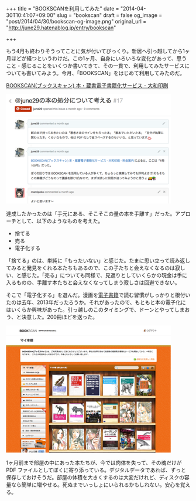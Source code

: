 +++
title = "BOOKSCANを利用してみた"
date = "2014-04-30T10:41:07+09:00"
slug = "bookscan"
draft = false
og_image = "post/2014/04/30/bookscan-og-image.png"
original_url = "http://june29.hatenablog.jp/entry/bookscan"

+++

<p>もう4月も終わりそうってことに気が付いてびっくり。新居へ引っ越してから1ヶ月ほどが経つというわけだ。この1ヶ月、自身にいろいろな変化があって、思うこと・感じることをいくつか書いてきて、その一貫で、利用してみたサービスについても書いてみよう。今月、「BOOKSCAN」をはじめて利用してみたのだ。</p>
<p><a href="http://www.bookscan.co.jp/" title="BOOKSCAN(ブックスキャン) 本・蔵書電子書籍化サービス - 大和印刷">BOOKSCAN(ブックスキャン) 本・蔵書電子書籍化サービス - 大和印刷</a></p>
<p><span itemscope itemtype="http://schema.org/Photograph"><img src="/post/2014/04/30/bookscan-20140430102734.png" alt="f:id:june29:20140430102734p:plain" title="f:id:june29:20140430102734p:plain" class="hatena-fotolife" itemprop="image"></span></p>
<p>達成したかったのは「手元にある、そこそこの量の本を手離す」だった。アプローチとして、以下のようなものを考えた。</p>

<ul>
<li>捨てる</li>
<li>売る</li>
<li>電子化する</li>
</ul>
<p>「捨てる」のは、単純に「もったいない」と感じた。たまに思い立って読み返してみると発見をくれる本たちもあるので、この子たちと会えなくなるのは寂しい、と感じた。「売る」についても同様で、見返りとしていくらかの現金は手に入るものの、手離す本たちと会えなくなってしまう寂しさは回避できない。</p>
<p>そこで「電子化する」を選んだ。漫画を<a class="keyword" href="http://d.hatena.ne.jp/keyword/%C5%C5%BB%D2%BD%F1%C0%D2">電子書籍</a>で読む習慣がしっかりと根付いたのは去年、2013年だったろうか。それがあったので、もともと本の電子化にはいくらか興味があった。引っ越しのこのタイミングで、ドーンとやってしまおう、と決意した。200冊ほどを送った。</p>
<p><span itemscope itemtype="http://schema.org/Photograph"><img src="/post/2014/04/30/bookscan-20140430102745.png" alt="f:id:june29:20140430102745p:plain" title="f:id:june29:20140430102745p:plain" class="hatena-fotolife" itemprop="image"></span></p>
<p>1ヶ月前まで部屋の中にあった本たちが、今では肉体を失って、その魂だけが PDF ファイルとしてぼくに寄り添っている。デジタルデータであれば、ずっと保存しておけそうだ。部屋の体積を大きくするのは大変だけれど、ディスクの容量なら簡単に増やせる。死ぬまでいっしょにいられるかもしれない。安心を覚える。</p>
